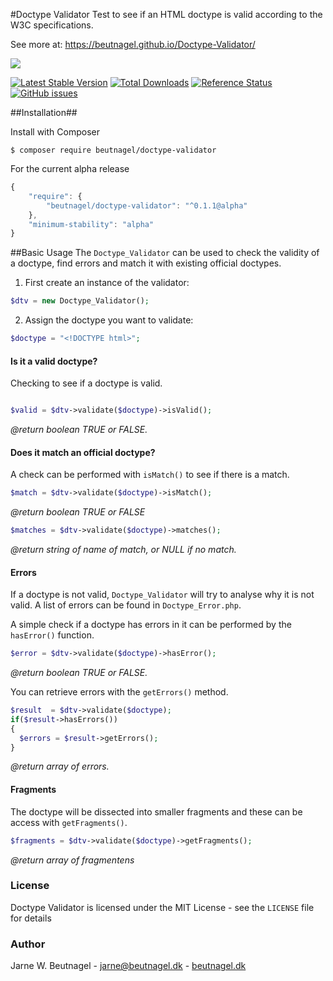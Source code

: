 #Doctype Validator
Test to see if an HTML doctype is valid according to the W3C specifications.

See more at:
https://beutnagel.github.io/Doctype-Validator/

![](https://codeship.com/projects/ff65d870-8a55-0134-9eb2-5a7c9acf56e8/status?branch=master)


[![Latest Stable Version](https://img.shields.io/packagist/v/beutnagel/doctype-validator.svg)](https://packagist.org/packages/beutnagel/doctype-validator)
[![Total Downloads](https://img.shields.io/packagist/dt/beutnagel/doctype-validator.svg)](https://packagist.org/packages/beutnagel/doctype-validator)
[![Reference Status](https://www.versioneye.com/php/beutnagel:doctype-validator/reference_badge.svg)](https://www.versioneye.com/php/beutnagel:doctype-validator/references)
[![GitHub issues](https://img.shields.io/github/issues/beutnagel/Doctype-Validator.svg)](https://github.com/beutnagel/Doctype-Validator/issues)

##Installation##

Install with Composer

`$ composer require beutnagel/doctype-validator`

For the current alpha release

```javascript
{
	"require": {
        "beutnagel/doctype-validator": "^0.1.1@alpha"
    },
    "minimum-stability": "alpha"
}
```

##Basic Usage
The `Doctype_Validator` can be used to check the validity of a doctype, find errors and match it with existing official doctypes.

1) First create an instance of the validator:

```php
$dtv = new Doctype_Validator();
```

2) Assign the doctype you want to validate:

```php
$doctype = "<!DOCTYPE html>";
```

#### Is it a valid doctype?
Checking to see if a doctype is valid.

```php

$valid = $dtv->validate($doctype)->isValid();
```

*@return boolean TRUE or FALSE.*

#### Does it match an official doctype?

A check can be performed with `isMatch()` to see if there is a match.

```php
$match = $dtv->validate($doctype)->isMatch();
```
*@return boolean TRUE or FALSE*



```php
$matches = $dtv->validate($doctype)->matches();
```

*@return string of name of match, or NULL if no match.*

#### Errors
If a doctype is not valid, `Doctype_Validator` will try to analyse why it is not valid. A list of errors can be found in `Doctype_Error.php`.

A simple check if a doctype has errors in it can be performed by the `hasError()` function.

```php
$error = $dtv->validate($doctype)->hasError();
```
*@return boolean TRUE or FALSE.*


You can retrieve errors with the `getErrors()` method.

```php
$result  = $dtv->validate($doctype);
if($result->hasErrors())
{
  $errors = $result->getErrors();
}
```
*@return array of errors.*

#### Fragments
The doctype will be dissected into smaller fragments and these can be access with `getFragments()`.

```php
$fragments = $dtv->validate($doctype)->getFragments();
```
*@return array of fragmentens*
### License

Doctype Validator is licensed under the MIT License - see the `LICENSE` file for details

### Author
Jarne W. Beutnagel - <jarne@beutnagel.dk> - [beutnagel.dk](http://beutnagel.dk)
